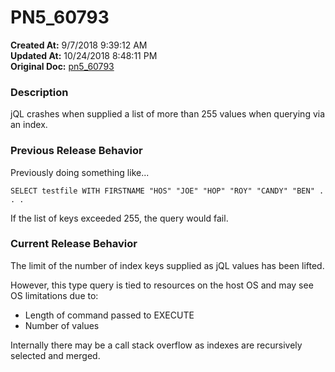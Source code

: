 # PN5_60793

**Created At:** 9/7/2018 9:39:12 AM  
**Updated At:** 10/24/2018 8:48:11 PM  
**Original Doc:** [pn5_60793](https://docs.jbase.com/48420-5-7-1-release-notes/pn5_60793)  


### Description

jQL crashes when supplied a list of more than 255 values when querying via an index.



### Previous Release Behavior

Previously doing something like...

```
SELECT testfile WITH FIRSTNAME "HOS" "JOE" "HOP" "ROY" "CANDY" "BEN" . . .
```

If the list of keys exceeded 255, the query would fail.



### Current Release Behavior

The limit of the number of index keys supplied as jQL values has been lifted.

However, this type query is tied to resources on the host OS and may see OS limitations due to:

- Length of command passed to EXECUTE
- Number of values


Internally there may be a call stack overflow as indexes are recursively selected and merged.
